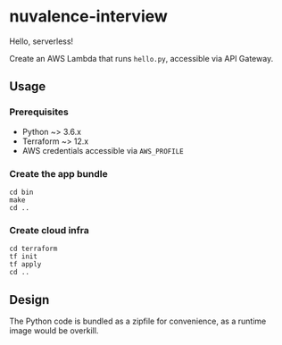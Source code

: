 # nuvalence-interview

Hello, serverless!

Create an AWS Lambda that runs `hello.py`, accessible via API Gateway.

## Usage

### Prerequisites

  - Python ~> 3.6.x
  - Terraform ~> 12.x
  - AWS credentials accessible via `AWS_PROFILE`
  
### Create the app bundle

```
cd bin
make
cd ..
```

### Create cloud infra

```
cd terraform
tf init
tf apply
cd ..
```


## Design

The Python code is bundled as a zipfile for convenience, as a runtime
image would be overkill.


